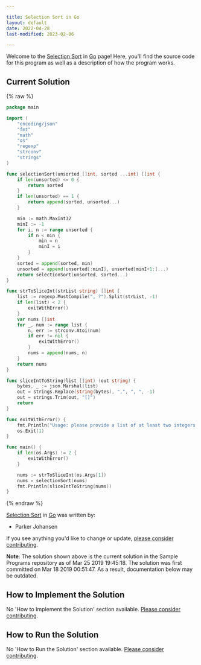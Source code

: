 ```yaml
---

title: Selection Sort in Go
layout: default
date: 2022-04-28
last-modified: 2023-02-06

---
```


Welcome to the [Selection Sort](https://sampleprograms.io/projects/selection-sort) in [Go](https://sampleprograms.io/languages/go) page! Here, you'll find the source code for this program as well as a description of how the program works.

## Current Solution

{% raw %}

```go
package main

import (
	"encoding/json"
	"fmt"
	"math"
	"os"
	"regexp"
	"strconv"
	"strings"
)

func selectionSort(unsorted []int, sorted ...int) []int {
	if len(unsorted) <= 0 {
		return sorted
	}
	if len(unsorted) == 1 {
		return append(sorted, unsorted...)
	}

	min := math.MaxInt32
	minI := -1
	for i, n := range unsorted {
		if n < min {
			min = n
			minI = i
		}
	}
	sorted = append(sorted, min)
	unsorted = append(unsorted[:minI], unsorted[minI+1:]...)
	return selectionSort(unsorted, sorted...)
}

func strToSliceInt(strList string) []int {
	list := regexp.MustCompile(", ?").Split(strList, -1)
	if len(list) < 2 {
		exitWithError()
	}
	var nums []int
	for _, num := range list {
		n, err := strconv.Atoi(num)
		if err != nil {
			exitWithError()
		}
		nums = append(nums, n)
	}
	return nums
}

func sliceIntToString(list []int) (out string) {
	bytes, _ := json.Marshal(list)
	out = strings.Replace(string(bytes), ",", ", ", -1)
	out = strings.Trim(out, "[]")
	return
}

func exitWithError() {
	fmt.Println("Usage: please provide a list of at least two integers to sort in the format \"1, 2, 3, 4, 5\"")
	os.Exit(1)
}

func main() {
	if len(os.Args) != 2 {
		exitWithError()
	}

	nums := strToSliceInt(os.Args[1])
	nums = selectionSort(nums)
	fmt.Println(sliceIntToString(nums))
}
```

{% endraw %}

[Selection Sort](https://sampleprograms.io/projects/selection-sort) in [Go](https://sampleprograms.io/languages/go) was written by:

- Parker Johansen

If you see anything you'd like to change or update, [please consider contributing](https://github.com/TheRenegadeCoder/sample-programs).

**Note**: The solution shown above is the current solution in the Sample Programs repository as of Mar 25 2019 19:45:18. The solution was first committed on Mar 18 2019 00:51:47. As a result, documentation below may be outdated.

## How to Implement the Solution

No 'How to Implement the Solution' section available. [Please consider contributing](https://github.com/TheRenegadeCoder/sample-programs-website).

## How to Run the Solution

No 'How to Run the Solution' section available. [Please consider contributing](https://github.com/TheRenegadeCoder/sample-programs-website).